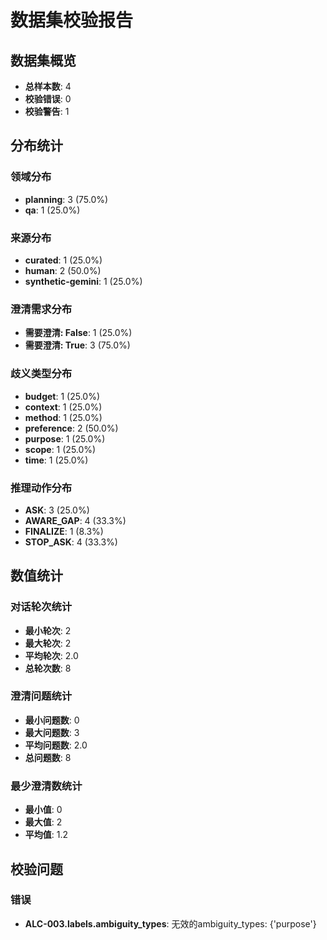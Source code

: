 # 数据集校验报告

## 数据集概览

- **总样本数**: 4
- **校验错误**: 0
- **校验警告**: 1

## 分布统计

### 领域分布
- **planning**: 3 (75.0%)
- **qa**: 1 (25.0%)

### 来源分布
- **curated**: 1 (25.0%)
- **human**: 2 (50.0%)
- **synthetic-gemini**: 1 (25.0%)

### 澄清需求分布
- **需要澄清: False**: 1 (25.0%)
- **需要澄清: True**: 3 (75.0%)

### 歧义类型分布
- **budget**: 1 (25.0%)
- **context**: 1 (25.0%)
- **method**: 1 (25.0%)
- **preference**: 2 (50.0%)
- **purpose**: 1 (25.0%)
- **scope**: 1 (25.0%)
- **time**: 1 (25.0%)

### 推理动作分布
- **ASK**: 3 (25.0%)
- **AWARE_GAP**: 4 (33.3%)
- **FINALIZE**: 1 (8.3%)
- **STOP_ASK**: 4 (33.3%)

## 数值统计

### 对话轮次统计
- **最小轮次**: 2
- **最大轮次**: 2
- **平均轮次**: 2.0
- **总轮次数**: 8

### 澄清问题统计
- **最小问题数**: 0
- **最大问题数**: 3
- **平均问题数**: 2.0
- **总问题数**: 8

### 最少澄清数统计
- **最小值**: 0
- **最大值**: 2
- **平均值**: 1.2

## 校验问题

### 错误
- **ALC-003.labels.ambiguity_types**: 无效的ambiguity_types: {'purpose'}
